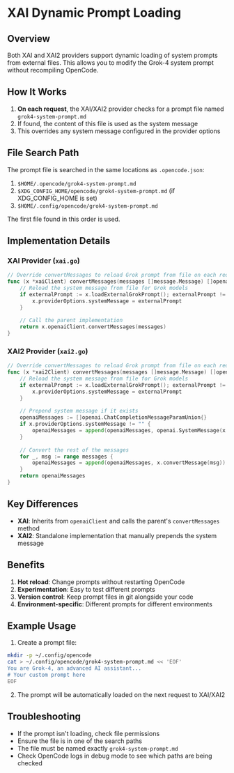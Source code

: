 # XAI Dynamic Prompt Loading

## Overview

Both XAI and XAI2 providers support dynamic loading of system prompts from external files. This allows you to modify the Grok-4 system prompt without recompiling OpenCode.

## How It Works

1. **On each request**, the XAI/XAI2 provider checks for a prompt file named `grok4-system-prompt.md`
2. If found, the content of this file is used as the system message
3. This overrides any system message configured in the provider options

## File Search Path

The prompt file is searched in the same locations as `.opencode.json`:

1. `$HOME/.opencode/grok4-system-prompt.md`
2. `$XDG_CONFIG_HOME/opencode/grok4-system-prompt.md` (if XDG_CONFIG_HOME is set)
3. `$HOME/.config/opencode/grok4-system-prompt.md`

The first file found in this order is used.

## Implementation Details

### XAI Provider (`xai.go`)
```go
// Override convertMessages to reload Grok prompt from file on each request
func (x *xaiClient) convertMessages(messages []message.Message) []openai.ChatCompletionMessageParamUnion {
    // Reload the system message from file for Grok models
    if externalPrompt := x.loadExternalGrokPrompt(); externalPrompt != "" {
        x.providerOptions.systemMessage = externalPrompt
    }
    
    // Call the parent implementation
    return x.openaiClient.convertMessages(messages)
}
```

### XAI2 Provider (`xai2.go`)
```go
// Override convertMessages to reload Grok prompt from file on each request
func (x *xai2Client) convertMessages(messages []message.Message) []openai.ChatCompletionMessageParamUnion {
    // Reload the system message from file for Grok models
    if externalPrompt := x.loadExternalGrokPrompt(); externalPrompt != "" {
        x.providerOptions.systemMessage = externalPrompt
    }
    
    // Prepend system message if it exists
    openaiMessages := []openai.ChatCompletionMessageParamUnion{}
    if x.providerOptions.systemMessage != "" {
        openaiMessages = append(openaiMessages, openai.SystemMessage(x.providerOptions.systemMessage))
    }
    
    // Convert the rest of the messages
    for _, msg := range messages {
        openaiMessages = append(openaiMessages, x.convertMessage(msg))
    }
    return openaiMessages
}
```

## Key Differences

- **XAI**: Inherits from `openaiClient` and calls the parent's `convertMessages` method
- **XAI2**: Standalone implementation that manually prepends the system message

## Benefits

1. **Hot reload**: Change prompts without restarting OpenCode
2. **Experimentation**: Easy to test different prompts
3. **Version control**: Keep prompt files in git alongside your code
4. **Environment-specific**: Different prompts for different environments

## Example Usage

1. Create a prompt file:
```bash
mkdir -p ~/.config/opencode
cat > ~/.config/opencode/grok4-system-prompt.md << 'EOF'
You are Grok-4, an advanced AI assistant...
# Your custom prompt here
EOF
```

2. The prompt will be automatically loaded on the next request to XAI/XAI2

## Troubleshooting

- If the prompt isn't loading, check file permissions
- Ensure the file is in one of the search paths
- The file must be named exactly `grok4-system-prompt.md`
- Check OpenCode logs in debug mode to see which paths are being checked